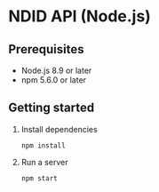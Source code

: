 # NDID API (Node.js)

## Prerequisites

- Node.js 8.9 or later
- npm 5.6.0 or later

## Getting started

1.  Install dependencies

    ```
    npm install
    ```

2.  Run a server

    ```
    npm start
    ```
